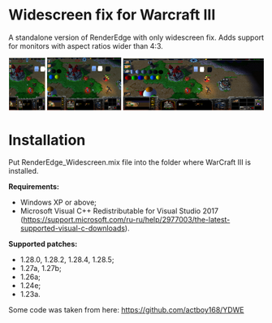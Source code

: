 # Widescreen fix for Warcraft III
A standalone version of RenderEdge with only widescreen fix.
Adds support for monitors with aspect ratios wider than 4:3.
<p align="center">
  <img src="1.png" width="14%"/>
  <img src="2.png" width="29%"/>
  <img src="3.png" width="55%"/>
</p>

# Installation
Put RenderEdge_Widescreen.mix file into the folder where WarCraft III is installed.

**Requirements:**
- Windows XP or above;
- Microsoft Visual C++ Redistributable for Visual Studio 2017 (https://support.microsoft.com/ru-ru/help/2977003/the-latest-supported-visual-c-downloads).

**Supported patches:**
- 1.28.0, 1.28.2, 1.28.4, 1.28.5;
- 1.27a, 1.27b;
- 1.26a;
- 1.24e;
- 1.23a.

Some code was taken from here: https://github.com/actboy168/YDWE
